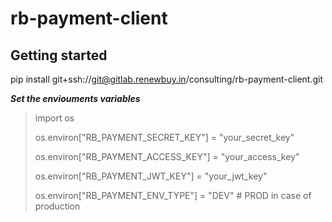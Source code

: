 # rb-payment-client


## Getting started

pip install git+ssh://git@gitlab.renewbuy.in/consulting/rb-payment-client.git

***Set the enviouments variables***
>import os
>
>os.environ["RB_PAYMENT_SECRET_KEY"] = "your_secret_key"
>
>os.environ["RB_PAYMENT_ACCESS_KEY"] = "your_access_key"
>
>os.environ["RB_PAYMENT_JWT_KEY"] = "your_jwt_key"
>
>os.environ["RB_PAYMENT_ENV_TYPE"] = "DEV" # PROD in case of production